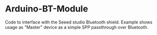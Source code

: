 Arduino-BT-Module
=================

Code to interface with the Seeed studio Bluetooth shield.  Example shows usage as "Master" device as a simple SPP passthrough over Bluetooth.
